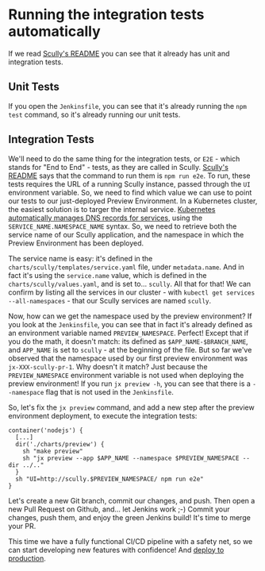 # Running the integration tests automatically

If we read [Scully's README](https://github.com/the-jenkins-x-files/scully/blob/master/README.md) you can see that it already has unit and integration tests.

## Unit Tests

If you open the `Jenkinsfile`, you can see that it's already running the `npm test` command, so it's already running our unit tests.

## Integration Tests

We'll need to do the same thing for the integration tests, or `E2E` - which stands for "End to End" - tests, as they are called in Scully. [Scully's README](https://github.com/the-jenkins-x-files/scully/blob/master/README.md) says that the command to run them is `npm run e2e`. To run, these tests requires the URL of a running Scully instance, passed through the `UI` environment variable. So, we need to find which value we can use to point our tests to our just-deployed Preview Environment. In a Kubernetes cluster, the easiest solution is to targer the internal service. [Kubernetes automatically manages DNS records for services](https://kubernetes.io/docs/concepts/services-networking/dns-pod-service/#services), using the `SERVICE_NAME.NAMESPACE_NAME` syntax. So, we need to retrieve both the service name of our Scully application, and the namespace in which the Preview Environment has been deployed.

The service name is easy: it's defined in the `charts/scully/templates/service.yaml` file, under `metadata.name`. And in fact it's using the `service.name` value, which is defined in the `charts/scully/values.yaml`, and is set to... `scully`. All that for that! We can confirm by listing all the services in our cluster - with `kubectl get services --all-namespaces` - that our Scully services are named `scully`.

Now, how can we get the namespace used by the preview environment? If you look at the `Jenkinsfile`, you can see that in fact it's already defined as an environment variable named `PREVIEW_NAMESPACE`. Perfect! Except that if you do the math, it doesn't match: its defined as `$APP_NAME-$BRANCH_NAME`, and `APP_NAME` is set to `scully` - at the beginning of the file. But so far we've observed that the namespace used by our first preview environment was `jx-XXX-scully-pr-1`. Why doesn't it match? Just because the `PREVIEW_NAMESPACE` environment variable is not used when deploying the preview environment! If you run `jx preview -h`, you can see that there is a `--namespace` flag that is not used in the `Jenkinsfile`.

So, let's fix the `jx preview` command, and add a new step after the preview environment deployment, to execute the integration tests:

```
container('nodejs') {
  [...]
  dir('./charts/preview') {
    sh "make preview"
    sh "jx preview --app $APP_NAME --namespace $PREVIEW_NAMESPACE --dir ../.."
  }
  sh "UI=http://scully.$PREVIEW_NAMESPACE/ npm run e2e"
}
```

Let's create a new Git branch, commit our changes, and push. Then open a new Pull Request on Github, and... let Jenkins work ;-)
Commit your changes, push them, and enjoy the green Jenkins build! It's time to merge your PR.

This time we have a fully functional CI/CD pipeline with a safety net, so we can start developing new features with confidence! And [deploy to production](prod-deploy.md).
